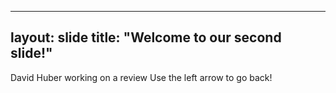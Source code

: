 -----
layout: slide
title: "Welcome to our second slide!"
-----
David Huber working on a review
Use the left arrow to go back!
